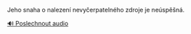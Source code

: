 
Jeho snaha o nalezení nevyčerpatelného zdroje je neúspěšná.

[🔊 Poslechnout audio](/data/7-paragraphs/audio/chapter_44/para_011-Jeho-snaha-o-nalezen-nevyerpatelnho-zdroje-je-n.mp3)
